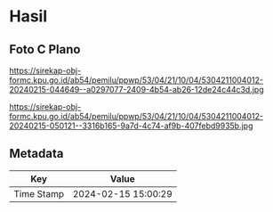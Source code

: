 # Hasil

## Foto C Plano

https://sirekap-obj-formc.kpu.go.id/ab54/pemilu/ppwp/53/04/21/10/04/5304211004012-20240215-044649--a0297077-2409-4b54-ab26-12de24c44c3d.jpg

https://sirekap-obj-formc.kpu.go.id/ab54/pemilu/ppwp/53/04/21/10/04/5304211004012-20240215-050121--3316b165-9a7d-4c74-af9b-407febd9935b.jpg


## Metadata

| Key        | Value               |
| ---------- | ------------------- |
| Time Stamp | 2024-02-15 15:00:29 |



